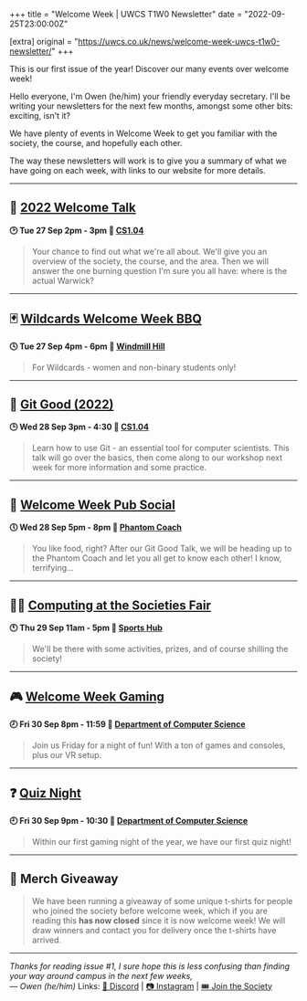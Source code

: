 +++
title = "Welcome Week | UWCS T1W0 Newsletter"
date = "2022-09-25T23:00:00Z"

[extra]
original = "https://uwcs.co.uk/news/welcome-week-uwcs-t1w0-newsletter/"
+++

<p data-block-key="sfd3i">This is our first issue of the year! Discover our many events over welcome week!</p>

<!-- more -->

Hello everyone, I'm Owen (he/him) your friendly everyday secretary. I'll be writing your newsletters for the next few months, amongst some other bits: exciting, isn't it? 

We have plenty of events in Welcome Week to get you familiar with the society, the course, and hopefully each other. 

The way these newsletters will work is to give you a summary of what we have going on each week, with links to our website for more details.
***

## **👋 [2022 Welcome Talk](https://uwcs.co.uk/events/2022-welcome-talk/)**
**🕑 Tue 27 Sep 2pm - 3pm 📍 [CS1.04](https://campus.warwick.ac.uk/?cmsid=1591)**  
> Your chance to find out what we're all about. We'll give you an overview of the society, the course, and the area. Then we will answer the one burning question I'm sure you all have: where is the actual Warwick?
***

## **🃏 [Wildcards Welcome Week BBQ](https://uwcs.co.uk/events/wildcards-welcome-week-social/)**
**🕓 Tue 27 Sep 4pm - 6pm  📍 [Windmill Hill](https://campus.warwick.ac.uk/?cmsid=16836)**  
> For Wildcards - women and non-binary students only!
***

## **💬 [Git Good (2022)](https://uwcs.co.uk/events/welcome-week-git-good-2022)**
**🕒 Wed 28 Sep 3pm - 4:30  📍 [CS1.04](https://campus.warwick.ac.uk/?cmsid=1591)**  
> Learn how to use Git - an essential tool for computer scientists. This talk will go over the basics, then come along to our workshop next week for more information and some practice.
***

## **🍔 [Welcome Week Pub Social](https://uwcs.co.uk/events/welcome-week-pub-social)**
**🕔 Wed 28 Sep 5pm - 8pm  📍 [Phantom Coach](https://goo.gl/maps/wxcgbUpGKYU8SMcT8)**  
> You like food, right? After our Git Good Talk, we will be heading up to the Phantom Coach and let you all get to know each other! I know, terrifying...
***

## **🙋‍♂️ [Computing at the Societies Fair](https://uwcs.co.uk/events/computing-at-the-societies-fair/)**
**🕚 Thu 29 Sep 11am - 5pm  📍 [Sports Hub](https://campus.warwick.ac.uk/?cmsid=18628)**  
> We'll be there with some activities, prizes, and of course shilling the society!
***

## **🎮 [Welcome Week Gaming](https://uwcs.co.uk/events/welcome-week-gaming-2022/)**
**🕗 Fri 30 Sep 8pm - 11:59  📍 [Department of Computer Science](https://campus.warwick.ac.uk/?cmsid=14)**  
> Join us Friday for a night of fun! With a ton of games and consoles, plus our VR setup.
***

## **❓ [Quiz Night](https://uwcs.co.uk/events/quiz-night/)**
**🕘 Fri 30 Sep 9pm - 10:30  📍 [Department of Computer Science](https://campus.warwick.ac.uk/?cmsid=14)**  
> Within our first gaming night of the year, we have our first quiz night!
***
## **👕 Merch Giveaway**
> We have been running a giveaway of some unique t-shirts for people who joined the society before welcome week, which if you are reading this **has now closed** since it is now welcome week! We will draw winners and contact you for delivery once the t-shirts have arrived.
***

_Thanks for reading issue #1, I sure hope this is less confusing than finding your way around campus in the next few weeks,  
⁠— Owen (he/him)_
Links: [💬 Discord](https://discord.uwcs.co.uk/) | [📷 Instagram](https://www.instagram.com/warwickcompsoc/) | [🎟️ Join the Society](https://www.warwicksu.com/societies-sports/societies/computing/)
